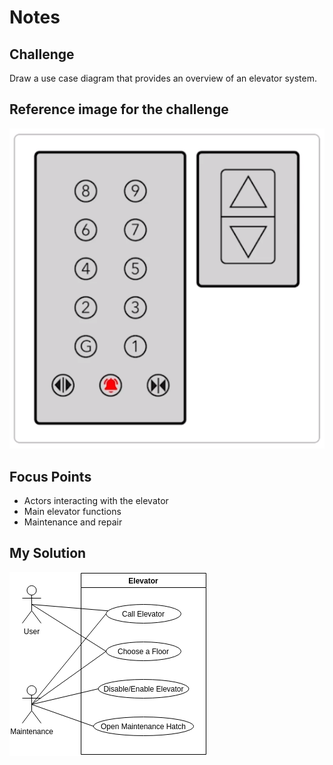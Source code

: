 # Notes

## Challenge

Draw a use case diagram that provides an overview of an elevator system.

## Reference image for the challenge

![Challenge Reference Image](images/challenge-reference-image.png)

## Focus Points

- Actors interacting with the elevator
- Main elevator functions
- Maintenance and repair

## My Solution

[![Elevator Challenge - My Solution](images/my-solution.png)](my-solution.drawio)
